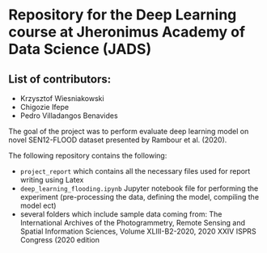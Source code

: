 # Repository for the Deep Learning course at Jheronimus Academy of Data Science (JADS)
## List of contributors:
- Krzysztof Wiesniakowski
- Chigozie Ifepe
- Pedro Villadangos Benavides

The goal of the project was to perform evaluate deep learning model on novel SEN12-FLOOD dataset presented by Rambour et al. (2020).

The following repository contains the following:
 - `project_report` which contains all the necessary files used for report writing using Latex
 - `deep_learning_flooding.ipynb` Jupyter notebook file for performing the experiment (pre-processing the data, defining the model, compiling the model ect)
 - several folders which include sample data coming from: The International Archives of the Photogrammetry, Remote Sensing and Spatial Information Sciences, Volume XLIII-B2-2020, 2020 XXIV ISPRS Congress (2020 edition
